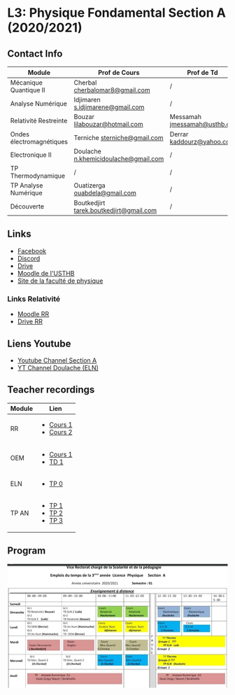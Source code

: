 # **L3: Physique Fondamental Section A (2020/2021)**
## **Contact Info**
| Module      | Prof de Cours|Prof de Td|
| ----------- | ----------- |-----------|
| Mécanique Quantique II      | Cherbal <cherbalomar8@gmail.com>|/|
| Analyse Numérique   | Idjimaren <s.idjimarene@gmail.com>|/|       
|Relativité Restreinte| Bouzar <lilabouzar@hotmail.com>|Messamah <jmessamah@usthb.dz>|
|Ondes électromagnétiques| Terniche <sterniche@gmail.com>|Derrar <kaddourz@yahoo.com>|
|Electronique II|Doulache <n.khemicidoulache@gmail.com>|/|
|TP Thermodynamique|/|/|
|TP Analyse Numérique|Ouatizerga <ouabdela@gmail.com>|/|
|Découverte|Boutkedjirt <tarek.boutkedjirt@gmail.com>|/|

## **Links**
- [Facebook](https://www.facebook.com/groups/789143575146217)
- [Discord](https://discord.gg/Zdts7G96)
- [Drive](https://drive.google.com/drive/u/1/folders/1pS6029lu9y5kD9WqpZCOTNkAvNj_dYxr)
- [Moodle de l'USTHB ](https://campusvirtuel.usthb.dz/)
- [Site de la faculté de physique](https://fphy.usthb.dz/)

### **Links Relativité**
- [Moodle RR](https://campusvirtuel.usthb.dz/course/view.php?id=1068)
- [Drive RR](https://drive.google.com/drive/folders/1EFRAG_fNhCzK0ZZPjbiivZ4b9uJKftnv?usp=sharing)

## **Liens Youtube**
- [Youtube Channel Section A](https://www.youtube.com/channel/UCMT8jdFin-68KYbQF12flnQ)
- [YT Channel Doulache (ELN)](https://www.youtube.com/channel/UCDKbiiKT0lYoIVtoVQd3yEQ)

## **Teacher recordings**
| Module| Lien                               |
|-------|------------------------------------|
|RR     |<ul><li>[Cours 1](https://youtu.be/Ao9-7fZSUQA)</li><li>[Cours 2](https://youtu.be/UjDZhTN9k-s)</li></ul>|
|OEM    |<ul><li>[Cours 1](https://youtu.be/aDjwg0E36q8)</li><li>[TD 1](https://youtu.be/0xxz3eS6RJ0)</li></ul>|
|ELN    |<ul><li>[TP 0](https://youtu.be/kJmrPYVDrSc)</li></ul>|
|TP AN  |<ul><li>[TP 1](https://youtu.be/2wBJpOvK6Gg)</li><li>[TP 2](https://youtu.be/F_jzWTq4P8w)</li><li>[TP 3](https://youtu.be/B4_ed3BCuco)</li></ul>|

## **Program**
![](online-schedule.jpg)
